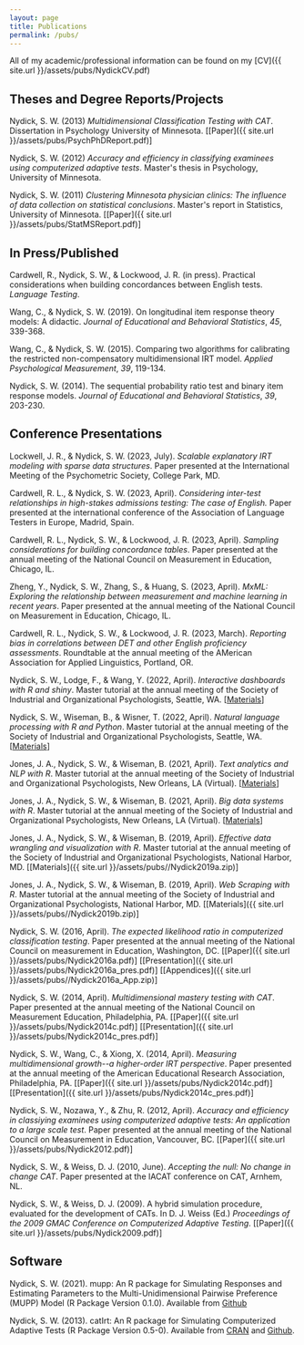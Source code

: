 ```yaml
---
layout: page
title: Publications
permalink: /pubs/
---
```


All of my academic/professional information can be found on my
[CV]({{ site.url }}/assets/pubs/NydickCV.pdf)

## Theses and Degree Reports/Projects

Nydick, S. W. (2013) *Multidimensional Classification Testing with CAT*.
Dissertation in Psychology University of Minnesota.
&#91;[Paper]({{ site.url }}/assets/pubs/PsychPhDReport.pdf)&#93;

Nydick, S. W. (2012) *Accuracy and efficiency in classifying examinees using
computerized adaptive tests*. Master's thesis in Psychology, University of
Minnesota.

Nydick, S. W. (2011) *Clustering Minnesota physician clinics: The influence of
data collection on statistical conclusions*. Master's report in Statistics,
University of Minnesota.
&#91;[Paper]({{ site.url }}/assets/pubs/StatMSReport.pdf)&#93;

## In Press/Published

Cardwell, R., Nydick, S. W., & Lockwood, J. R. (in press). Practical considerations
when building concordances between English tests. *Language Testing*.

Wang, C., & Nydick, S. W. (2019). On longitudinal item response theory models: A
didactic. *Journal of Educational and Behavioral Statistics*, *45*, 339-368.

Wang, C., & Nydick, S. W. (2015). Comparing two algorithms for calibrating
the restricted non-compensatory multidimensional IRT model.
*Applied Psychological Measurement*, *39*, 119-134.

Nydick, S. W. (2014). The sequential probability ratio test and binary item
response models. *Journal of Educational and Behavioral Statistics*, *39*, 
203-230.

## Conference Presentations
        
Lockwell, J. R., & Nydick, S. W. (2023, July). *Scalable explanatory IRT modeling
with sparse data structures*. Paper presented at the International Meeting of the
Psychometric Society, College Park, MD.
        
Cardwell, R. L., & Nydick, S. W. (2023, April). *Considering inter-test relationships
in high-stakes admissions testing: The case of English.* Paper presented at the
international conference of the Association of Language Testers in Europe, Madrid,
Spain.
        
Cardwell, R. L., Nydick, S. W., & Lockwood, J. R. (2023, April). *Sampling
considerations for building concordance tables*. Paper presented at the annual
meeting of the National Council on Measurement in Education, Chicago, IL.
        
Zheng, Y., Nydick, S. W., Zhang, S., & Huang, S. (2023, April). *MxML: Exploring
the relationship between measurement and machine learning in recent years*. Paper
presented at the annual meeting of the National Council on Measurement in Education,
Chicago, IL.
        
Cardwell, R. L., Nydick, S. W., & Lockwood, J. R. (2023, March). *Reporting bias
in correlations between DET and other English proficiency assessments*. Roundtable
at the annual meeting of the AMerican Association for Applied Linguistics,
Portland, OR.

Nydick, S. W., Lodge, F., & Wang, Y. (2022, April). *Interactive dashboards with
R and shiny*. Master tutorial at the annual meeting of the Society of Industrial
and Organizational Psychologists, Seattle, WA.
&#91;[Materials](https://github.com/swnydick/siop-2022-interactive-shiny)&#93;

Nydick, S. W., Wiseman, B., & Wisner, T. (2022, April). *Natural language
processing with R and Python*. Master tutorial at the annual meeting of the
Society of Industrial and Organizational Psychologists, Seattle, WA.
&#91;[Materials](https://github.com/swnydick/siop-2022-nlp-r-python)&#93;

Jones, J. A., Nydick, S. W., & Wiseman, B. (2021, April). *Text analytics and NLP
with R*. Master tutorial at the annual meeting of the Society of Industrial and
Organizational Psychologists, New Orleans, LA (Virtual).
&#91;[Materials](https://github.com/swnydick/siop-2020-text-mining-and-nlp)&#93;
        
Jones, J. A., Nydick, S. W., & Wiseman, B. (2021, April). *Big data systems with R*.
Master tutorial at the annual meeting of the Society of Industrial and Organizational
Psychologists, New Orleans, LA (Virtual).
&#91;[Materials](https://github.com/swnydick/siop-2020-big-data-systems)&#93;

Jones, J. A., Nydick, S. W., & Wiseman, B. (2019, April). *Effective data wrangling
and visualization with R*. Master tutorial at the annual meeting of the Society of
Industrial and Organizational Psychologists, National Harbor, MD.
&#91;[Materials]({{ site.url }}/assets/pubs//Nydick2019a.zip)&#93;

Jones, J. A., Nydick, S. W., & Wiseman, B. (2019, April).  *Web Scraping with R*.
Master tutorial at the annual meeting of the Society of Industrial and Organizational
Psychologists, National Harbor, MD.
&#91;[Materials]({{ site.url }}/assets/pubs//Nydick2019b.zip)&#93;

Nydick, S. W. (2016, April). *The expected likelihood ratio in computerized
classification testing*. Paper presented at the annual meeting of the National
Council on measurement in Education, Washington, DC.
&#91;[Paper]({{ site.url }}/assets/pubs/Nydick2016a.pdf)&#93;
&#91;[Presentation]({{ site.url }}/assets/pubs/Nydick2016a_pres.pdf)&#93;
&#91;[Appendices]({{ site.url }}/assets/pubs//Nydick2016a_App.zip)&#93;

Nydick, S. W. (2014, April). *Multidimensional mastery testing with CAT*.
Paper presented at the annual meeting of the National Council on Measurement
Education, Philadelphia, PA.
&#91;[Paper]({{ site.url }}/assets/pubs/Nydick2014c.pdf)&#93;
&#91;[Presentation]({{ site.url }}/assets/pubs/Nydick2014c_pres.pdf)&#93;

Nydick, S. W., Wang, C., & Xiong, X. (2014, April). *Measuring multidimensional
growth--a higher-order IRT perspective*. Paper presented at the annual meeting of
the American Educational Research Association, Philadelphia, PA.
&#91;[Paper]({{ site.url }}/assets/pubs/Nydick2014c.pdf)&#93;
&#91;[Presentation]({{ site.url }}/assets/pubs/Nydick2014c_pres.pdf)&#93;

Nydick, S. W., Nozawa, Y., & Zhu, R. (2012, April). *Accuracy and efficiency
in classiying examinees using computerized adaptive tests: An application to a
large scale test*. Paper presented at the annual meeting of the National Council
on Measurement in Education, Vancouver, BC.
&#91;[Paper]({{ site.url }}/assets/pubs/Nydick2012.pdf)&#93;

Nydick, S. W., & Weiss, D. J. (2010, June). *Accepting the null: No change in
change CAT*. Paper presented at the IACAT conference on CAT, Arnhem, NL.

Nydick, S. W., & Weiss, D. J. (2009). A hybrid simulation procedure, evaluated
for the development of CATs. In D. J. Weiss (Ed.) *Proceedings of the 2009
GMAC Conference on Computerized Adaptive Testing*.
&#91;[Paper]({{ site.url }}/assets/pubs/Nydick2009.pdf)&#93;

## Software
        
Nydick, S. W. (2021). mupp: An R package for Simulating Responses and Estimating
Parameters to the Multi-Unidimensional Pairwise Preference (MUPP) Model
(R Package Version 0.1.0). Available from
[Github](https://github.com/swnydick/mupp)

Nydick, S. W. (2013). catIrt: An R package for Simulating Computerized Adaptive
Tests (R Package Version 0.5-0). Available from
[CRAN](http://CRAN.R-project.org/package=catIrt) and
[Github](https://github.com/swnydick/catIrt).
